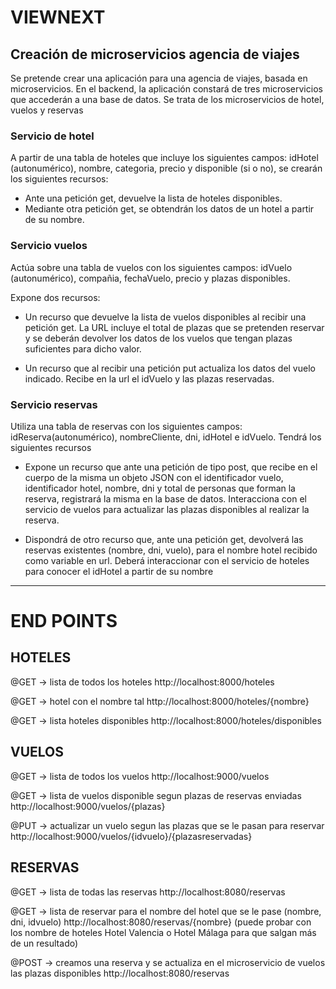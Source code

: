 # VIEWNEXT 

## Creación de microservicios agencia de viajes

Se pretende crear una aplicación para una agencia de viajes, basada en microservicios. En el  backend, la 
aplicación constará de tres microservicios que accederán a una base de datos. Se trata de los 
microservicios de hotel, vuelos y reservas 

### Servicio de hotel

A partir de una tabla de hoteles que incluye los siguientes campos: idHotel (autonumérico), 
nombre, categoria, precio y disponible (si o no), se crearán los siguientes recursos: 
- Ante una petición get, devuelve la lista de hoteles disponibles. 
- Mediante otra petición get, se obtendrán los datos de un hotel a partir de su nombre.

### Servicio vuelos

Actúa sobre una tabla de vuelos con los siguientes campos: idVuelo (autonumérico), compañia, 
fechaVuelo, precio y plazas disponibles. 

Expone dos recursos: 
 
- Un recurso que devuelve la lista de vuelos disponibles al recibir una petición get. La  URL 
incluye el total de plazas que se pretenden reservar y se deberán devolver los  datos de 
los vuelos que tengan plazas suficientes para dicho valor.

- Un recurso que al recibir una petición put actualiza los datos del vuelo indicado. Recibe 
en la url el idVuelo y las plazas reservadas.

### Servicio reservas

Utiliza una tabla de reservas con los siguientes campos: idReserva(autonumérico), 
nombreCliente, dni, idHotel e idVuelo. Tendrá los siguientes recursos 

- Expone un recurso que ante una petición de tipo post, que recibe en el cuerpo de la 
misma un objeto JSON con el identificador vuelo, identificador hotel, nombre, dni y total 
de personas que forman la reserva, registrará la misma en la base de datos. Interacciona 
con el servicio de vuelos para actualizar las plazas disponibles al realizar la reserva. 

- Dispondrá de otro recurso que, ante una petición get, devolverá las reservas existentes 
(nombre, dni, vuelo), para el nombre hotel recibido como variable en url. Deberá 
interaccionar con el servicio de hoteles para conocer el idHotel a partir de su nombre

---

# END POINTS

## HOTELES

@GET -> lista de todos los hoteles
http://localhost:8000/hoteles

@GET -> hotel con el nombre tal
http://localhost:8000/hoteles/{nombre}

@GET -> lista hoteles disponibles
http://localhost:8000/hoteles/disponibles

## VUELOS

@GET -> lista de todos los vuelos
http://localhost:9000/vuelos

@GET -> lista de vuelos disponible segun plazas de reservas enviadas
http://localhost:9000/vuelos/{plazas}

@PUT -> actualizar un vuelo segun las plazas que se le pasan para reservar
http://localhost:9000/vuelos/{idvuelo}/{plazasreservadas}

## RESERVAS

@GET -> lista de todas las reservas
http://localhost:8080/reservas

@GET -> lista de reservar para el nombre del hotel que se le pase (nombre, dni, idvuelo)
http://localhost:8080/reservas/{nombre}
(puede probar con los nombre de hoteles Hotel Valencia o Hotel Málaga para que salgan más de un resultado)

@POST -> creamos una reserva y se actualiza en el microservicio de vuelos las plazas disponibles
http://localhost:8080/reservas

